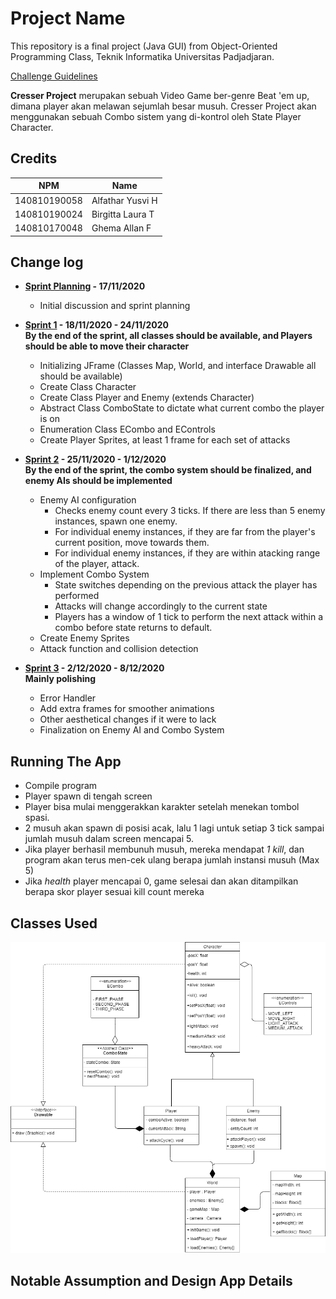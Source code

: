# Project Name

This repository is a final project (Java GUI) from Object-Oriented Programming Class, Teknik Informatika Universitas Padjadjaran. 

[Challenge Guidelines](challenge-guideline.md)

**Cresser Project** merupakan sebuah Video Game ber-genre Beat 'em up, dimana player akan melawan sejumlah besar musuh. Cresser Project
akan menggunakan sebuah Combo sistem yang di-kontrol oleh State Player Character.

## Credits
| NPM           | Name        |
| ------------- |-------------|
| 140810190058  | Alfathar Yusvi H |
| 140810190024  | Birgitta Laura T |
| 140810170048  | Ghema Allan F    |

## Change log
- **[Sprint Planning](changelog/sprint-planning.md) - 17/11/2020** 
   - Initial discussion and sprint planning

- **[Sprint 1](changelog/sprint-1.md) - 18/11/2020 - 24/11/2020**<br/>
**By the end of the sprint, all classes should be available, and Players should be able to move their character**
   - Initializing JFrame (Classes Map, World, and interface Drawable all should be available)
   - Create Class Character
   - Create Class Player and Enemy (extends Character)
   - Abstract Class ComboState to dictate what current combo the player is on
   - Enumeration Class ECombo and EControls
   - Create Player Sprites, at least 1 frame for each set of attacks

- **[Sprint 2](changelog/sprint-2.md) - 25/11/2020 - 1/12/2020**<br/>
**By the end of the sprint, the combo system should be finalized, and enemy AIs should be implemented**
   - Enemy AI configuration 
      - Checks enemy count every 3 ticks. If there are less than 5 enemy  instances, spawn one enemy.
      - For individual enemy instances, if they are far from the player's current position, move towards them.
      - For individual enemy instances, if they are within atacking range of the player, attack.
   - Implement Combo System
      - State switches depending on the previous attack the player has performed
      - Attacks will change accordingly to the current state
      - Players has a window of 1 tick to perform the next attack within a combo before state returns to default.
   - Create Enemy Sprites
   - Attack function and collision detection
   
- **[Sprint 3](changelog/sprint-3.md) - 2/12/2020 - 8/12/2020**<br/>
**Mainly polishing**
   - Error Handler
   - Add extra frames for smoother animations
   - Other aesthetical changes if it were to lack
   - Finalization on Enemy AI and Combo System

## Running The App
   - Compile program
   - Player spawn di tengah screen
   - Player bisa mulai menggerakkan karakter setelah menekan tombol spasi.
   - 2 musuh akan spawn di posisi acak, lalu 1 lagi untuk setiap 3 tick sampai jumlah musuh dalam screen mencapai 5.
   - Jika player berhasil membunuh musuh, mereka mendapat *1 kill*, dan program akan terus men-cek ulang berapa jumlah instansi musuh (Max 5)
   - Jika *health* player mencapai 0, game selesai dan akan ditampilkan berapa skor player sesuai kill count mereka

## Classes Used

![UML](/images/UML.png "UML")

## Notable Assumption and Design App Details
